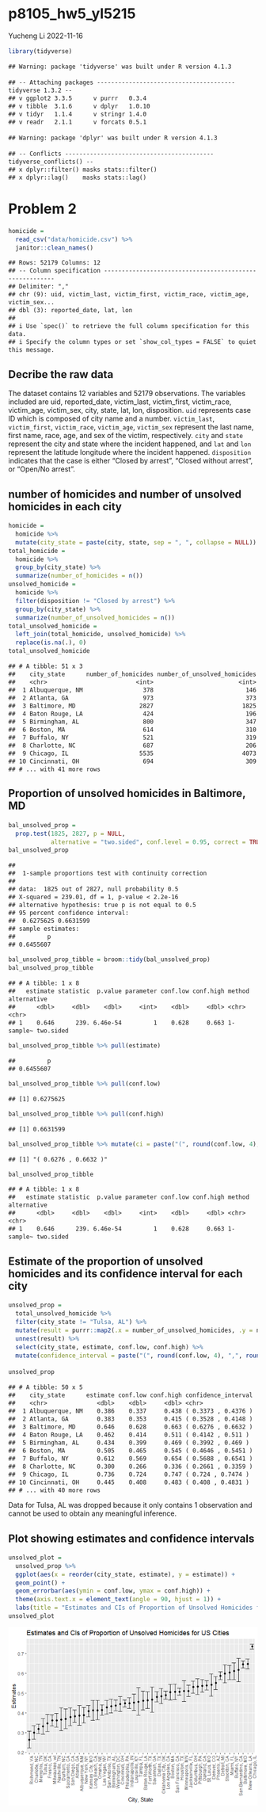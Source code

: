 p8105_hw5_yl5215
================
Yucheng Li
2022-11-16

``` r
library(tidyverse)
```

    ## Warning: package 'tidyverse' was built under R version 4.1.3

    ## -- Attaching packages --------------------------------------- tidyverse 1.3.2 --
    ## v ggplot2 3.3.5      v purrr   0.3.4 
    ## v tibble  3.1.6      v dplyr   1.0.10
    ## v tidyr   1.1.4      v stringr 1.4.0 
    ## v readr   2.1.1      v forcats 0.5.1

    ## Warning: package 'dplyr' was built under R version 4.1.3

    ## -- Conflicts ------------------------------------------ tidyverse_conflicts() --
    ## x dplyr::filter() masks stats::filter()
    ## x dplyr::lag()    masks stats::lag()

# Problem 2

``` r
homicide = 
  read_csv("data/homicide.csv") %>%
  janitor::clean_names()
```

    ## Rows: 52179 Columns: 12
    ## -- Column specification --------------------------------------------------------
    ## Delimiter: ","
    ## chr (9): uid, victim_last, victim_first, victim_race, victim_age, victim_sex...
    ## dbl (3): reported_date, lat, lon
    ## 
    ## i Use `spec()` to retrieve the full column specification for this data.
    ## i Specify the column types or set `show_col_types = FALSE` to quiet this message.

## Decribe the raw data

The dataset contains 12 variables and 52179 observations. The variables
included are uid, reported_date, victim_last, victim_first, victim_race,
victim_age, victim_sex, city, state, lat, lon, disposition. `uid`
represents case ID which is composed of city name and a number.
`victim_last`, `victim_first`, `victim_race`, `victim_age`, `victim_sex`
represent the last name, first name, race, age, and sex of the victim,
respectively. `city` and `state` represent the city and state where the
incident happened, and `lat` and `lon` represent the latitude longitude
where the incident happened. `disposition` indicates that the case is
either “Closed by arrest”, “Closed without arrest”, or “Open/No arrest”.

## number of homicides and number of unsolved homicides in each city

``` r
homicide = 
  homicide %>% 
  mutate(city_state = paste(city, state, sep = ", ", collapse = NULL))
total_homicide = 
  homicide %>% 
  group_by(city_state) %>% 
  summarize(number_of_homicides = n())
unsolved_homicide = 
  homicide %>%
  filter(disposition != "Closed by arrest") %>% 
  group_by(city_state) %>% 
  summarize(number_of_unsolved_homicides = n())
total_unsolved_homicide = 
  left_join(total_homicide, unsolved_homicide) %>% 
  replace(is.na(.), 0)
total_unsolved_homicide
```

    ## # A tibble: 51 x 3
    ##    city_state      number_of_homicides number_of_unsolved_homicides
    ##    <chr>                         <int>                        <int>
    ##  1 Albuquerque, NM                 378                          146
    ##  2 Atlanta, GA                     973                          373
    ##  3 Baltimore, MD                  2827                         1825
    ##  4 Baton Rouge, LA                 424                          196
    ##  5 Birmingham, AL                  800                          347
    ##  6 Boston, MA                      614                          310
    ##  7 Buffalo, NY                     521                          319
    ##  8 Charlotte, NC                   687                          206
    ##  9 Chicago, IL                    5535                         4073
    ## 10 Cincinnati, OH                  694                          309
    ## # ... with 41 more rows

## Proportion of unsolved homicides in Baltimore, MD

``` r
bal_unsolved_prop = 
  prop.test(1825, 2827, p = NULL, 
            alternative = "two.sided", conf.level = 0.95, correct = TRUE)
bal_unsolved_prop
```

    ## 
    ##  1-sample proportions test with continuity correction
    ## 
    ## data:  1825 out of 2827, null probability 0.5
    ## X-squared = 239.01, df = 1, p-value < 2.2e-16
    ## alternative hypothesis: true p is not equal to 0.5
    ## 95 percent confidence interval:
    ##  0.6275625 0.6631599
    ## sample estimates:
    ##         p 
    ## 0.6455607

``` r
bal_unsolved_prop_tibble = broom::tidy(bal_unsolved_prop)
bal_unsolved_prop_tibble
```

    ## # A tibble: 1 x 8
    ##   estimate statistic  p.value parameter conf.low conf.high method    alternative
    ##      <dbl>     <dbl>    <dbl>     <int>    <dbl>     <dbl> <chr>     <chr>      
    ## 1    0.646      239. 6.46e-54         1    0.628     0.663 1-sample~ two.sided

``` r
bal_unsolved_prop_tibble %>% pull(estimate)
```

    ##         p 
    ## 0.6455607

``` r
bal_unsolved_prop_tibble %>% pull(conf.low)
```

    ## [1] 0.6275625

``` r
bal_unsolved_prop_tibble %>% pull(conf.high)
```

    ## [1] 0.6631599

``` r
bal_unsolved_prop_tibble %>% mutate(ci = paste("(", round(conf.low, 4), ",", round(conf.high, 4), ")")) %>% pull(ci)
```

    ## [1] "( 0.6276 , 0.6632 )"

``` r
bal_unsolved_prop_tibble
```

    ## # A tibble: 1 x 8
    ##   estimate statistic  p.value parameter conf.low conf.high method    alternative
    ##      <dbl>     <dbl>    <dbl>     <int>    <dbl>     <dbl> <chr>     <chr>      
    ## 1    0.646      239. 6.46e-54         1    0.628     0.663 1-sample~ two.sided

## Estimate of the proportion of unsolved homicides and its confidence interval for each city

``` r
unsolved_prop = 
  total_unsolved_homicide %>% 
  filter(city_state != "Tulsa, AL") %>% 
  mutate(result = purrr::map2(.x = number_of_unsolved_homicides, .y = number_of_homicides, ~broom::tidy(prop.test(x = .x, n = .y, alternative = "two.sided", conf.level = 0.95, correct = TRUE)))) %>% 
  unnest(result) %>% 
  select(city_state, estimate, conf.low, conf.high) %>% 
  mutate(confidence_interval = paste("(", round(conf.low, 4), ",", round(conf.high, 4), ")"))

unsolved_prop
```

    ## # A tibble: 50 x 5
    ##    city_state      estimate conf.low conf.high confidence_interval
    ##    <chr>              <dbl>    <dbl>     <dbl> <chr>              
    ##  1 Albuquerque, NM    0.386    0.337     0.438 ( 0.3373 , 0.4376 )
    ##  2 Atlanta, GA        0.383    0.353     0.415 ( 0.3528 , 0.4148 )
    ##  3 Baltimore, MD      0.646    0.628     0.663 ( 0.6276 , 0.6632 )
    ##  4 Baton Rouge, LA    0.462    0.414     0.511 ( 0.4142 , 0.511 ) 
    ##  5 Birmingham, AL     0.434    0.399     0.469 ( 0.3992 , 0.469 ) 
    ##  6 Boston, MA         0.505    0.465     0.545 ( 0.4646 , 0.5451 )
    ##  7 Buffalo, NY        0.612    0.569     0.654 ( 0.5688 , 0.6541 )
    ##  8 Charlotte, NC      0.300    0.266     0.336 ( 0.2661 , 0.3359 )
    ##  9 Chicago, IL        0.736    0.724     0.747 ( 0.724 , 0.7474 ) 
    ## 10 Cincinnati, OH     0.445    0.408     0.483 ( 0.408 , 0.4831 ) 
    ## # ... with 40 more rows

Data for Tulsa, AL was dropped because it only contains 1 observation
and cannot be used to obtain any meaningful inference.

## Plot showing estimates and confidence intervals

``` r
unsolved_plot = 
  unsolved_prop %>% 
  ggplot(aes(x = reorder(city_state, estimate), y = estimate)) + 
  geom_point() +
  geom_errorbar(aes(ymin = conf.low, ymax = conf.high)) +
  theme(axis.text.x = element_text(angle = 90, hjust = 1)) +
  labs(title = "Estimates and CIs of Proportion of Unsolved Homicides for US Cities", x = "City, State", y = "Estimates")
unsolved_plot
```

![](p8105_hw5_yl5215_files/figure-gfm/unnamed-chunk-6-1.png)<!-- -->
